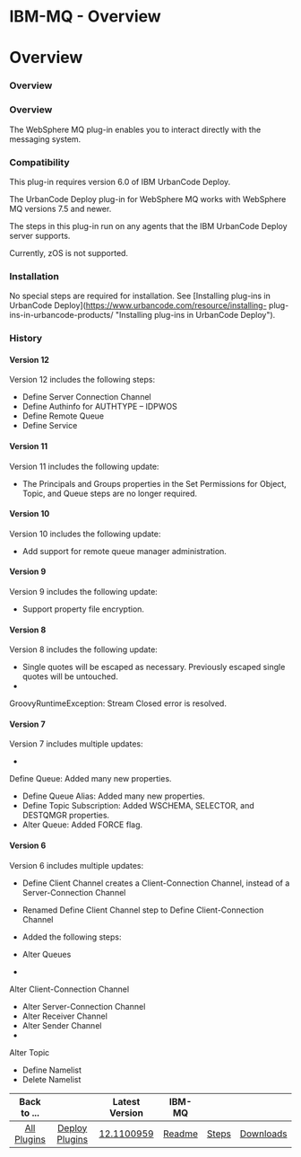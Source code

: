 
IBM-MQ - Overview
=================

# Overview



### Overview




 


### Overview


The WebSphere MQ plug-in enables you to interact directly with the messaging 
system.


### Compatibility


This plug-in requires version 6.0 of IBM UrbanCode Deploy.


The UrbanCode Deploy plug-in 
for WebSphere MQ works with WebSphere MQ versions 7.5 and newer. 


The steps in this plug-in run on any agents that the
 IBM UrbanCode Deploy server supports.


Currently, zOS is not supported.


### Installation


No special steps are 
required for installation. See [Installing plug-ins in UrbanCode Deploy](https://www.urbancode.com/resource/installing-
plug-ins-in-urbancode-products/ "Installing plug-ins in UrbanCode Deploy").


### History


#### Version 12


Version 12
 includes the following steps:


* Define Server Connection Channel
* Define Authinfo for AUTHTYPE – IDPWOS
* Define 
Remote Queue
* Define Service


#### Version 11


Version 11 includes the following update:


* The Principals and 
Groups properties in the Set Permissions for Object, Topic, and Queue steps are no longer required.


#### Version 10



Version 10 includes the following update:


* Add support for remote queue manager administration.


#### Version 9



Version 9 includes the following update:


* Support property file encryption.


#### Version 8


Version 8 includes the
 following update:


* Single quotes will be escaped as necessary. Previously escaped single quotes will be untouched.
*
 GroovyRuntimeException: Stream Closed error is resolved.


#### Version 7


Version 7 includes multiple updates:


* 
Define Queue: Added many new properties.
* Define Queue Alias: Added many new properties.
* Define Topic Subscription: 
Added WSCHEMA, SELECTOR, and DESTQMGR properties.
* Alter Queue: Added FORCE flag.


#### Version 6


Version 6 includes
 multiple updates:


* Define Client Channel creates a Client-Connection Channel, instead of a Server-Connection Channel

* Renamed Define Client Channel step to Define Client-Connection Channel
* Added the following steps:
* Alter Queues
* 
Alter Client-Connection Channel
* Alter Server-Connection Channel
* Alter Receiver Channel
* Alter Sender Channel
* 
Alter Topic
* Define Namelist
* Delete Namelist


|Back to ...||Latest Version|IBM-MQ |||
| :---: | :---: | :---: | :---: | :---: | :---: |
|[All Plugins](../../index.md)|[Deploy Plugins](../README.md)|[12.1100959](https://raw.githubusercontent.com/UrbanCode/IBM-UCD-PLUGINS/main/files/WebSphereMQ/WebSphereMQ-12.1100959.zip)|[Readme](README.md)|[Steps](steps.md)|[Downloads](downloads.md)|
